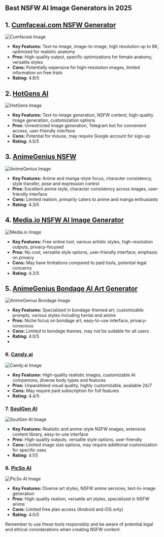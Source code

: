 ## Best NSFW AI Image Generators in 2025 

## 1. [Cumfaceai.com NSFW Generator](https://www.cumfaceai.com/NSFW-generator)
![Cumfaceai Image](https://www.cumfaceai.com/anime-large.png)
- **Key Features:** Text-to-image, image-to-image, high resolution up to 8K, optimized for realistic anatomy
- **Pros:** High-quality output, specific optimizations for female anatomy, versatile styles
- **Cons:** Potentially expensive for high-resolution images, limited information on free trials
- **Rating:** 4.8/5

## 2. [HotGens AI](https://hotgens.com/)
![HotGens Image](https://hotgens.com/_next/image?url=%2Fimages%2Fhome%2Fstyles-1.webp&w=920&q=100)
- **Key Features:** Text-to-image generation, NSFW content, high-quality image generation, customization options
- **Pros:** Unrestricted image generation, Telegram bot for convenient access, user-friendly interface
- **Cons:** Potential for misuse, may require Google account for sign-up
- **Rating:** 4.5/5

## 3. [AnimeGenius NSFW](https://animegenius.live3d.io/explore/nsfw)
![AnimeGenius Image](https://animegenius-global.live3d.io/vtuber/ai_product/anime_genius/images/3a7a4f1073595a17f51151cfcf987ebc.webp)
- **Key Features:** Anime and manga-style focus, character consistency, style transfer, pose and expression control
- **Pros:** Excellent anime style, character consistency across images, user-friendly interface
- **Cons:** Limited realism, primarily caters to anime and manga enthusiasts
- **Rating:** 4.3/5

## 4. [Media.io NSFW AI Image Generator](https://www.media.io/nsfw-ai-image-generator.html)
![Media.io Image](https://images.media.io/images2024/nsfw-ai-image-generator/banner.png)
- **Key Features:** Free online tool, various artistic styles, high-resolution outputs, privacy-focused
- **Pros:** No cost, versatile style options, user-friendly interface, emphasis on privacy
- **Cons:** May have limitations compared to paid tools, potential legal concerns
- **Rating:** 4.2/5

## 5. [AnimeGenius Bondage AI Art Generator](https://animegenius.live3d.io/features/bondage-ai-art-generator)
![AnimeGenius Bondage Image](https://animegenius-global.live3d.io/vtuber/ai_product/anime_genius/static/imgs/dd098ea0502547371f6d069c4eed1cb9.jpeg)
- **Key Features:** Specialized in bondage-themed art, customizable prompts, various styles including hentai and anime
- **Pros:** Niche focus on bondage art, easy-to-use interface, privacy-conscious
- **Cons:** Limited to bondage themes, may not be suitable for all users
- **Rating:** 4.0/5
- 
### 6. [Candy.ai](https://candy.ai/nsfw-ai-generator)
![Candy.ai Image](https://candy.ai/assets/section-templates/s2-image-1-0771331046ffcf71f1109c60e0973fc7143d803bdc0a0699f10b5427b31a2a93.png)
- **Key Features:** High-quality realistic images, customizable AI companions, diverse body types and features
- **Pros:** Unparalleled visual quality, highly customizable, available 24/7
- **Cons:** May require paid subscription for full features
- **Rating:** 4.4/5

### 7. [SoulGen AI](https://soulgen.ai)
![SoulGen AI Image](https://waifu-files.faceplay.me/cdn-cgi/image/width=600,format=auto,quality=85/https://files.soulgen.net/sg/home/images/desc-00.png)
- **Key Features:** Realistic and anime-style NSFW images, extensive content library, easy-to-use interface
- **Pros:** High-quality outputs, versatile style options, user-friendly
- **Cons:** Limited image size options, may require additional customization for specific uses
- **Rating:** 4.1/5

### 8. [PicSo AI](https://picso.ai)
![PicSo AI Image](https://picso-files.faceplay.me/home/download/download-cover.png)
- **Key Features:** Diverse art styles, NSFW anime services, text-to-image generation
- **Pros:** High-quality realism, versatile art styles, specialized in NSFW anime
- **Cons:** Limited free plan access (Android and iOS only)
- **Rating:** 4.0/5

Remember to use these tools responsibly and be aware of potential legal and ethical considerations when creating NSFW content.
